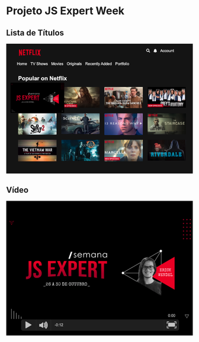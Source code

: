 # Projeto JS Expert Week

## Lista de Títulos

![titulos](./prints/titulos.png)

## Vídeo

![titulos](./prints/demo.png)
